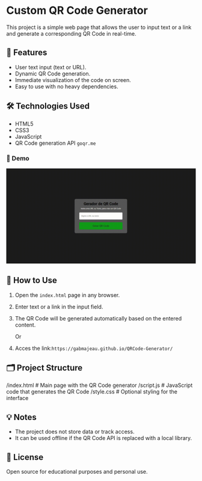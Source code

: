 # Custom QR Code Generator

This project is a simple web page that allows the user to input text or a link and generate a corresponding QR Code in real-time.

## 📌 Features

- User text input (text or URL).
- Dynamic QR Code generation.
- Immediate visualization of the code on screen.
- Easy to use with no heavy dependencies.

## 🛠️ Technologies Used

- HTML5
- CSS3
- JavaScript
- QR Code generation API `goqr.me`

### 📸 Demo

![Project demo](./visual.gif)

## 🚀 How to Use

1. Open the `index.html` page in any browser.
2. Enter text or a link in the input field.
3. The QR Code will be generated automatically based on the entered content.

   Or

1. Acces the link:`https://gabmajeau.github.io/QRCode-Generator/`

## 🗂️ Project Structure

/index.html # Main page with the QR Code generator
/script.js # JavaScript code that generates the QR Code
/style.css # Optional styling for the interface


## 💡 Notes

- The project does not store data or track access.
- It can be used offline if the QR Code API is replaced with a local library.

## 📄 License

Open source for educational purposes and personal use.

